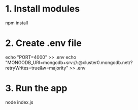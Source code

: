 # 1. Install modules
npm install

# 2. Create .env file
echo "PORT=4000" >> .env
echo "MONGODB_URI=mongodb+srv://<user>:<pass>@cluster0.mongodb.net/<db>?retryWrites=true&w=majority" >> .env

# 3. Run the app
node index.js
